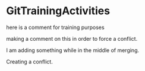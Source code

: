 # GitTrainingActivities

here is a comment for training purposes

making a comment on this
in order to force a conflict.

I am adding something while in the middle of merging.

Creating a conflict.
